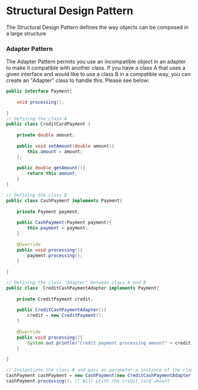 # Structural Design Pattern

The Structural Design Pattern defines the way objects can be composed in a large structure

### Adapter Pattern

The Adapter Pattern permits you use an incompatible object in an adapter to make it compatible with another class. If you have a class A that uses a given interface and would like to use a class B in a compatible way, you can create an "Adapter" class to handle this. Please see below:

```java
public interface Payment{
	
	void processing();
	
}
// Defining the class A
public class CreditCardPayment {
	
	private double amount;
	
	public void setAmount(double amount){
		this.amount = amount;
	};
	
	public double getAmount(){
		return this.amount;
	}
}

// Defining the class B
public class CashPayment implements Payment{
	
	private Payment payment;
	
	public CashPayment(Payment payment){
		this.payment = payment;
	}
	
	@Override
	public void processing(){
		payment.processing();
	}
	
}

// Defining the class "Adapter" between class A and B
public class  CreditCashPaymentAdapter implements Payment{
	
	private CreditPayment credit;
	
	public CreditCashPaymentAdapter(){
		credit = new CreditPayment();
	}
	
	@Override
	public void processing(){
		System.out.println("Credit payment processing amount" + credit.getAmount());
	}
	
}

// Instantiate the class B and pass as parameter a instance of the class A "CreditCardPayment"
CashPayment cashPayment = new CashPayment(new CreditCashPaymentAdapter());
cashPayment.processing(); // Will print the credit card amount
```
